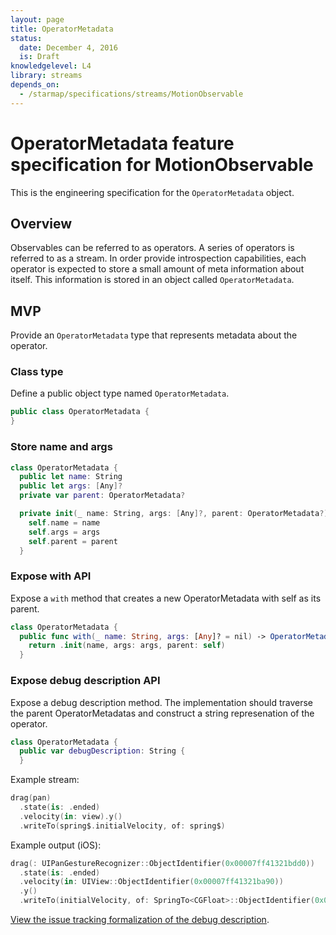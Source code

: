 ```yaml
---
layout: page
title: OperatorMetadata
status:
  date: December 4, 2016
  is: Draft
knowledgelevel: L4
library: streams
depends_on:
  - /starmap/specifications/streams/MotionObservable
---
```


# OperatorMetadata feature specification for MotionObservable

This is the engineering specification for the `OperatorMetadata` object.

## Overview

Observables can be referred to as operators. A series of operators is referred to as a stream. In order
provide introspection capabilities, each operator is expected to store a small amount of meta
information about itself. This information is stored in an object called `OperatorMetadata`.

## MVP

Provide an `OperatorMetadata` type that represents metadata about the operator.

### Class type

Define a public object type named `OperatorMetadata`.

```swift
public class OperatorMetadata {
}
```

### Store name and args

```swift
class OperatorMetadata {
  public let name: String
  public let args: [Any]?
  private var parent: OperatorMetadata?

  private init(_ name: String, args: [Any]?, parent: OperatorMetadata?) {
    self.name = name
    self.args = args
    self.parent = parent
  }
```

### Expose with API

Expose a `with` method that creates a new OperatorMetadata with self as its parent.

```swift
class OperatorMetadata {
  public func with(_ name: String, args: [Any]? = nil) -> OperatorMetadata {
    return .init(name, args: args, parent: self)
  }
```

### Expose debug description API

Expose a debug description method. The implementation should traverse the parent OperatorMetadatas and construct
a string represenation of the operator.

```swift
class OperatorMetadata {
  public var debugDescription: String {
  }
```

Example stream:

```swift
drag(pan)
  .state(is: .ended)
  .velocity(in: view).y()
  .writeTo(spring$.initialVelocity, of: spring$)
```

Example output (iOS):

```swift
drag(: UIPanGestureRecognizer::ObjectIdentifier(0x00007ff41321bdd0))
  .state(is: .ended)
  .velocity(in: UIView::ObjectIdentifier(0x00007ff41321ba90))
  .y()
  .writeTo(initialVelocity, of: SpringTo<CGFloat>::ObjectIdentifier(0x0000600000666800))
```

[View the issue tracking formalization of the debug description](https://github.com/material-motion/starmap/issues/90).
